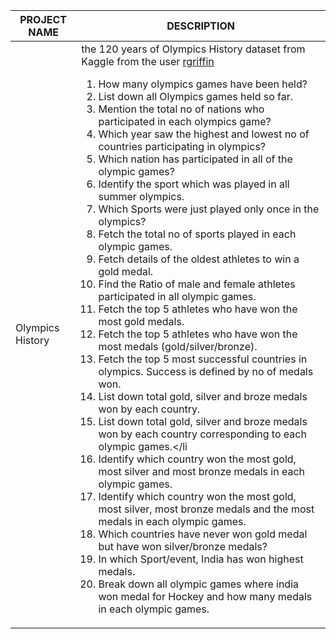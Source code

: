 | PROJECT NAME | DESCRIPTION |
| ------------- | ------------- |
|Olympics History|the 120 years of Olympics History dataset from Kaggle from the user [rgriffin](https://www.kaggle.com/heesoo37/120-years-of-olympic-history-athletes-and-results) <ol><li>How many olympics games have been held?</li><li>List down all Olympics games held so far.</li><li>Mention the total no of nations who participated in each olympics game?</li><li>Which year saw the highest and lowest no of countries participating in olympics?</li><li>Which nation has participated in all of the olympic games?</li><li>Identify the sport which was played in all summer olympics.</li><li>Which Sports were just played only once in the olympics?</li><li>Fetch the total no of sports played in each olympic games.</li><li>Fetch details of the oldest athletes to win a gold medal.</li><li>Find the Ratio of male and female athletes participated in all olympic games.</li><li>Fetch the top 5 athletes who have won the most gold medals.</li><li>Fetch the top 5 athletes who have won the most medals (gold/silver/bronze).</li><li>Fetch the top 5 most successful countries in olympics. Success is defined by no of medals won.</li><li>List down total gold, silver and broze medals won by each country.</li><li>List down total gold, silver and broze medals won by each country corresponding to each olympic games.</li<li>Identify which country won the most gold, most silver and most bronze medals in each olympic games.</li><li>Identify which country won the most gold, most silver, most bronze medals and the most medals in each olympic games.</li><li>Which countries have never won gold medal but have won silver/bronze medals?</li><li>In which Sport/event, India has won highest medals.</li><li>Break down all olympic games where india won medal for Hockey and how many medals in each olympic games.</li></ol>|
